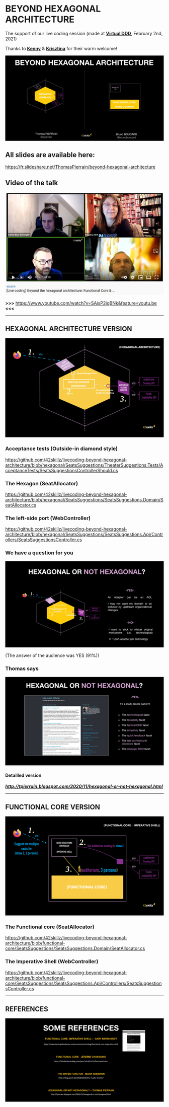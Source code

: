 # BEYOND HEXAGONAL ARCHITECTURE
The support of our live coding session (made at __[Virtual DDD](https://twitter.com/virtualDDD)__, February 2nd, 2021)

Thanks to __[Kenny](https://twitter.com/kenny_baas/)__ & __[Krisztina](https://twitter.com/YellowBrickC/)__ for their warm welcome!

![Beyond](./Beyond.JPG)

## All slides are available here:
https://fr.slideshare.net/ThomasPierrain/beyond-hexagonal-architecture

## Video of the talk


![yt](./yt.JPG)

__>>>__ https://www.youtube.com/watch?v=SAjsP2igBNk&feature=youtu.be  __<<<__

--- 

## HEXAGONAL ARCHITECTURE VERSION

![Hexa-WrapUp](./Hexa-WrapUp.png)

### Acceptance tests (Outside-in diamond style)
https://github.com/42skillz/livecoding-beyond-hexagonal-architecture/blob/hexagonal/SeatsSuggestions/TheaterSuggestions.Tests/AcceptanceTests/SeatsSuggestionsControllerShould.cs

### The Hexagon (SeatAllocator)
https://github.com/42skillz/livecoding-beyond-hexagonal-architecture/blob/hexagonal/SeatsSuggestions/SeatsSuggestions.Domain/SeatAllocator.cs

### The left-side port (WebController)
https://github.com/42skillz/livecoding-beyond-hexagonal-architecture/blob/hexagonal/SeatsSuggestions/SeatsSuggestions.Api/Controllers/SeatsSuggestionsController.cs

### We have a question for you
![HexagonalOrNot](./HexagonalOrNot.JPG)

(The answer of the audience was YES (91%))

### Thomas says
![yes](./ISayYes.JPG)

#### Detailled version
___http://tpierrain.blogspot.com/2020/11/hexagonal-or-not-hexagonal.html___


---

## FUNCTIONAL CORE VERSION

![Core-WrapUp](./Core-WrapUp.png)

### The Functional core (SeatAllocator)
https://github.com/42skillz/livecoding-beyond-hexagonal-architecture/blob/functional-core/SeatsSuggestions/SeatsSuggestions.Domain/SeatAllocator.cs


### The Imperative Shell (WebController)
https://github.com/42skillz/livecoding-beyond-hexagonal-architecture/blob/functional-core/SeatsSuggestions/SeatsSuggestions.Api/Controllers/SeatsSuggestionsController.cs


---

## REFERENCES

![someReferences](./someReferences.JPG)
